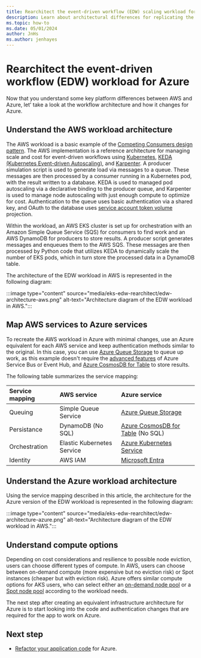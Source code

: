 ```yaml
---
title: Rearchitect the event-driven workflow (EDW) scaling workload for Azure
description: Learn about architectural differences for replicating the AWS EKS Scaling with KEDA and Karpenter event driven workflow (EDW) workload in Azure.
ms.topic: how-to
ms.date: 05/01/2024
author: JnHs
ms.author: jenhayes
---
```


# Rearchitect the event-driven workflow (EDW) workload for Azure

Now that you understand some key platform differences between AWS and Azure, let' take a look at the workflow architecture and how it changes for Azure.

## Understand the AWS workload architecture

The AWS workload is a basic example of the [Competing Consumers design pattern](/azure/architecture/patterns/competing-consumers). The AWS implementation is a reference architecture for managing scale and cost for event-driven workflows using [Kubernetes](https://kubernetes.io/), [KEDA (Kubernetes Event-driven Autoscaling)](https://keda.sh/), and [Karpenter](https://karpenter.sh/). A producer simulation script is used to generate load via messages to a queue. These messages are then processed by a consumer running in a Kubernetes pod, with the result written to a database. KEDA is used to managed pod autoscaling via a declarative binding to the producer queue, and Karpenter is used to manage node autoscaling with just enough compute to optimize for cost. Authentication to the queue uses basic authentication via a shared key, and OAuth to the database uses [service account token volume](https://kubernetes.io/docs/tasks/configure-pod-container/configure-service-account/#serviceaccount-token-volume-projection) projection.

Within the workload, an AWS EKS cluster is set up for orchestration with an Amazon Simple Queue Service (SQS) for consumers to find work and an AWS DynamoDB for producers to store results. A producer script generates messages and enqueues them to the AWS SQS. These messages are then processed by Python code that utilizes KEDA to dynamically scale the number of EKS pods, which in turn store the processed data in a DynamoDB table.

The architecture of the EDW workload in AWS is represented in the following diagram:

:::image type="content" source="media/eks-edw-rearchitect/edw-architecture-aws.png" alt-text="Architecture diagram of the EDW workload in AWS.":::

## Map AWS services to Azure services

To recreate the AWS workload in Azure with minimal changes, use an Azure equivalent for each AWS service and keep authentication methods similar to the original. In this case, you can use [Azure Queue Storage](/azure/storage/queues/storage-queues-introduction) to queue up work, as this example doesn't require the [advanced features](/azure/service-bus-messaging/service-bus-azure-and-service-bus-queues-compared-contrasted) of Azure Service Bus or Event Hub, and [Azure CosmosDB for Table](/azure/cosmos-db/table/introduction) to store results.

The following table summarizes the service mapping:

| **Service mapping** |       **AWS service**      |     **Azure service**    |
|:--------------------|:---------------------------|:-------------------------|
| Queuing             | Simple Queue Service       | [Azure Queue Storage](/azure/storage/queues/storage-queues-introduction)     |
| Persistance         | DynamoDB (No SQL)          | [Azure CosmosDB for Table](/azure/cosmos-db/table/introduction) (No SQL)        |
| Orchestration       | Elastic Kubernetes Service | [Azure Kubernetes Service](/azure/aks/) |
| Identity | AWS IAM | [Microsoft Entra](/entra) |

## Understand the Azure workload architecture

Using the service mapping described in this article, the architecture for the Azure version of the EDW workload is represented in the following diagram:

:::image type="content" source="media/eks-edw-rearchitect/edw-architecture-azure.png" alt-text="Architecture diagram of the EDW workload in AWS.":::

## Understand compute options

Depending on cost considerations and resilience to possible node eviction, users can choose different types of compute. In AWS, users can choose between on-demand compute (more expensive but no eviction risk) or Spot instances (cheaper but with eviction risk). Azure offers similar compute options for AKS users, who can select either an [on-demand node pool](/azure/aks/create-node-pools) or a [Spot node pool](/azure/aks/spot-node-pool) according to the workload needs.

The next step after creating an equivalent infrastructure architecture for Azure is to start looking into the code and authentication changes that are required for the app to work on Azure.

## Next step

- [Refactor your application code](eks-edw-refactor.md) for Azure.
